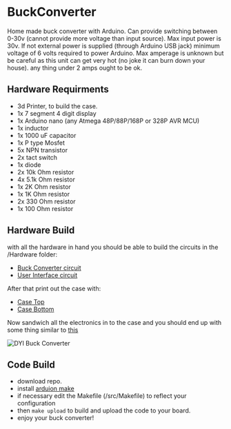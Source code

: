 # BuckConverter
Home made buck converter with Arduino. Can provide switching between 0-30v (cannot provide more voltage than input source). Max input power is 30v. If not external
power is supplied (through Arduino USB jack) minimum voltage of 6 volts required to power Arduino. Max amperage is unknown
but be careful as this unit can get very hot (no joke it can burn down your house). any thing under 2 amps ought to be ok.

## Hardware Requirments
  - 3d Printer, to build the case.
  - 1x 7 segment 4 digit display
  - 1x Arduino nano (any Atmega 48P/88P/168P or 328P AVR MCU)
  - 1x inductor
  - 1x 1000 uF capacitor
  - 1x P type Mosfet
  - 5x NPN transistor
  - 2x tact switch
  - 1x diode
  - 2x 10k Ohm  resistor
  - 4x 5.1k Ohm resistor
  - 1x 2K Ohm   resistor
  - 1x 1K Ohm   resistor
  - 2x 330 Ohm  resistor
  - 1x 100 Ohm  resistor

## Hardware Build

with all the hardware in hand you should be able to build the circuits in the /Hardware folder:
- [Buck Converter circuit](https://github.com/CanadianCommander/BuckConverter/blob/master/Hardware/BuckConverterCircuit.pdf)
- [User Interface circuit](https://github.com/CanadianCommander/BuckConverter/blob/master/Hardware/UserInterfaceCircuit.pdf)

After that print out the case with:
- [Case Top](https://github.com/CanadianCommander/BuckConverter/blob/master/Hardware/BuckConverterTop.stl)
- [Case Bottom](https://github.com/CanadianCommander/BuckConverter/blob/master/Hardware/BuckConverterBottom.stl)

Now sandwich all the electronics in to the case and you should end up with some thing similar to [this](https://github.com/CanadianCommander/BuckConverter/blob/master/Hardware/BuckConverterFull.stl)

![DYI Buck Converter](https://github.com/CanadianCommander/BuckConverter/blob/master/Hardware/DIYBuckConverterComplete.JPG)

## Code Build
- download repo.
- install [arduion make](https://github.com/sudar/Arduino-Makefile)
- if necessary edit the Makefile (/src/Makefile) to reflect your configuration
- then `make upload` to build and upload the code to your board.
- enjoy your buck converter!
